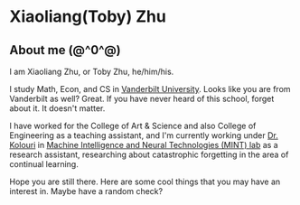 # Xiaoliang(Toby) Zhu

## About me (@^0^@)
I am Xiaoliang Zhu, or Toby Zhu, he/him/his.

I study Math, Econ, and CS in [Vanderbilt University](https://www.vanderbilt.edu/). Looks like you are from Vanderbilt as well? Great. If you have never heard of this school, forget about it. It doesn't matter.

I have worked for the College of Art & Science and also College of Engineering as a teaching assistant, and I'm currently working under [Dr. Kolouri](https://skolouri.github.io/) in [Machine Intelligence and Neural Technologies (MINT) lab](http://lab.vanderbilt.edu/mint-lab) as a research assistant, researching about catastrophic forgetting in the area of continual learning.

Hope you are still there. Here are some cool things that you may have an interest in. Maybe have a random check?
